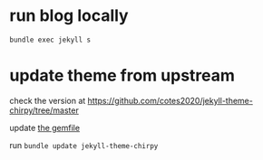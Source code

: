 # run blog locally
```shell
bundle exec jekyll s             
```

# update theme from upstream
check the version at https://github.com/cotes2020/jekyll-theme-chirpy/tree/master

update [the gemfile](./Gemfile)

run `bundle update jekyll-theme-chirpy`

